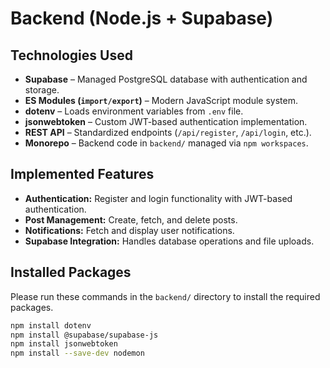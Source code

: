 # Backend (Node.js + Supabase)

## **Technologies Used**

- **Supabase** – Managed PostgreSQL database with authentication and storage.
- **ES Modules (`import/export`)** – Modern JavaScript module system.
- **dotenv** – Loads environment variables from `.env` file.
- **jsonwebtoken** – Custom JWT-based authentication implementation.
- **REST API** – Standardized endpoints (`/api/register`, `/api/login`, etc.).
- **Monorepo** – Backend code in `backend/` managed via `npm workspaces`.

## **Implemented Features**

- **Authentication:** Register and login functionality with JWT-based authentication.
- **Post Management:** Create, fetch, and delete posts.
- **Notifications:** Fetch and display user notifications.
- **Supabase Integration:** Handles database operations and file uploads.

## **Installed Packages**

Please run these commands in the `backend/` directory to install the required packages.

```bash
npm install dotenv
npm install @supabase/supabase-js
npm install jsonwebtoken
npm install --save-dev nodemon
```
